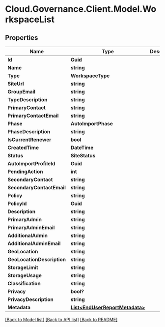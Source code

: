 # Cloud.Governance.Client.Model.WorkspaceList
## Properties

Name | Type | Description | Notes
------------ | ------------- | ------------- | -------------
**Id** | **Guid** |  | [optional] 
**Name** | **string** |  | [optional] 
**Type** | **WorkspaceType** |  | [optional] 
**SiteUrl** | **string** |  | [optional] 
**GroupEmail** | **string** |  | [optional] 
**TypeDescription** | **string** |  | [optional] 
**PrimaryContact** | **string** |  | [optional] 
**PrimaryContactEmail** | **string** |  | [optional] 
**Phase** | **AutoImportPhase** |  | [optional] 
**PhaseDescription** | **string** |  | [optional] 
**IsCurrentRenewer** | **bool** |  | [optional] 
**CreatedTime** | **DateTime** |  | [optional] 
**Status** | **SiteStatus** |  | [optional] 
**AutoImportProfileId** | **Guid** |  | [optional] 
**PendingAction** | **int** |  | [optional] 
**SecondaryContact** | **string** |  | [optional] 
**SecondaryContactEmail** | **string** |  | [optional] 
**Policy** | **string** |  | [optional] 
**PolicyId** | **Guid** |  | [optional] 
**Description** | **string** |  | [optional] 
**PrimaryAdmin** | **string** |  | [optional] 
**PrimaryAdminEmail** | **string** |  | [optional] 
**AdditionalAdmin** | **string** |  | [optional] 
**AdditionalAdminEmail** | **string** |  | [optional] 
**GeoLocation** | **string** |  | [optional] 
**GeoLocationDescription** | **string** |  | [optional] 
**StorageLimit** | **string** |  | [optional] 
**StorageUsage** | **string** |  | [optional] 
**Classification** | **string** |  | [optional] 
**Privacy** | **bool?** |  | [optional] 
**PrivacyDescription** | **string** |  | [optional] 
**Metadata** | [**List&lt;EndUserReportMetadata&gt;**](EndUserReportMetadata.md) |  | [optional] 

[[Back to Model list]](../README.md#documentation-for-models) [[Back to API list]](../README.md#documentation-for-api-endpoints) [[Back to README]](../README.md)

